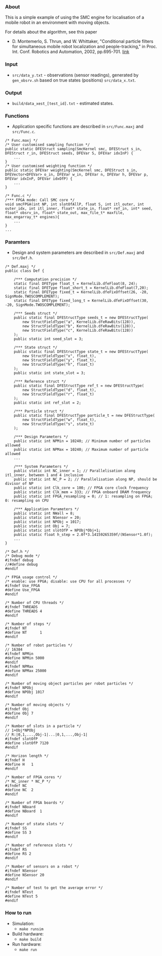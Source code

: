### About

This is a simple example of using the SMC engine for localisation of a mobile robot in an environment with moving objects.

For details about the algorithm, see this paper
 * D. Montemerlo, S. Thrun, and W. Whittaker, "Conditional particle filters for simultaneous mobile robot localization and people-tracking," in Proc. Int. Conf. Robotics and Automation, 2002, pp.695-701. [link](http://ieeexplore.ieee.org/stamp/stamp.jsp?tp=&arnumber=1013439&isnumber=21826)

### Input

 * `src/data_y.txt` - observations (sensor readings), generated by `gen_obsrv.sh` based on true states (positions) `src/data_x.txt`.

### Output

 * `build/data_xest_[test_id].txt` - estimated states.

### Functions

 * Application specific functions are described in `src/Func.maxj` and `src/Func.c`.
```
/* Func.maxj */
/* User customised sampling function */
public static DFEStruct sampling(SmcKernel smc, DFEStruct s_in, DFEStruct r_in, DFEStruct seeds, DFEVar S, DFEVar idxInP) {
	...
}
/* User customised weighting function */
public static DFEVar weighting(SmcKernel smc, DFEStruct s_in, DFEVector<DFEVar> o_in, DFEVar w_in, DFEVar n, DFEVar h, DFEVar p, DFEVar idxInP, DFEVar idxOfP) {
	...
}
```
```
/* Func.c */
/*** FPGA mode: Call SMC core */
void smcFPGA(int NP, int slotOfAllP, float S, int itl_outer, int outer_idx, int itl_inner, float* state_in, float* ref_in, int* seed, float* obsrv_in, float* state_out, max_file_t* maxfile, max_engarray_t* engines){
	...
}
...
```

### Paramters

* Design and system parameters are described in `src/Def.maxj` and `src/Def.h`.
```
/* Def.maxj */
public class Def {

	/*** Computation precision */
	static final DFEType float_t = KernelLib.dfeFloat(8, 24);
	static final DFEType float_short_t = KernelLib.dfeFloat(7,20);
	static final DFEType fixed_t = KernelLib.dfeFixOffset(26, -20, SignMode.TWOSCOMPLEMENT);
	static final DFEType fixed_long_t = KernelLib.dfeFixOffset(30, -20, SignMode.TWOSCOMPLEMENT);

	/*** Seeds struct */
	public static final DFEStructType seeds_t = new DFEStructType(
		new StructFieldType("a", KernelLib.dfeRawBits(128)),
		new StructFieldType("b", KernelLib.dfeRawBits(128)),
		new StructFieldType("c", KernelLib.dfeRawBits(128))
	);
	public static int seed_slot = 3;

	/*** State struct */
	public static final DFEStructType state_t = new DFEStructType(
		new StructFieldType("x", float_t),
		new StructFieldType("y", float_t),
		new StructFieldType("h", float_t)
	);
	public static int state_slot = 3;

	/*** Reference struct */
	public static final DFEStructType ref_t = new DFEStructType(
		new StructFieldType("d", float_t),
		new StructFieldType("r", float_t)
	);
	public static int ref_slot = 2;

	/*** Particle struct */
	public static final DFEStructType particle_t = new DFEStructType(
		new StructFieldType("w", float_t),
		new StructFieldType("s", state_t)
	);

	/*** Design Parameters */
	public static int NPMin = 10240; // Minimum number of particles allowed
	public static int NPMax = 10240; // Maximum number of particle allowed
	...

	/*** System Parameters */
	public static int NC_inner = 1; // Parallelisation along itl_inner, between 1 and 4 inclusive
	public static int NC_P = 2; // Parallelisation along NP, should be divisor of NP
	public static int Clk_core = 100; // FPGA core clock frequency
	public static int Clk_mem = 333; // FPGA onboard DRAM frequency
	public static int FPGA_resampling = 0; // 1: resampling on FPGA; 0: resampling on CPU

	/*** Application Parameters */
	public static int NWall = 8;
	public static int NSensor = 20;
	public static int NPObj = 1017;
	public static int Obj = 7;
	public static int slotOfP = NPObj*Obj+1;
	public static float h_step = 2.0f*3.14159265359f/(NSensor*1.0f);
	...
}
```
```
/* Def.h */
/* Debug mode */
#ifndef debug
//#define debug
#endif

/* FPGA usage control */
/* enable: use FPGA; disable: use CPU for all processes */
#ifndef Use_FPGA
#define Use_FPGA 
#endif

/* Number of CPU threads */
#ifndef THREADS
#define THREADS	4
#endif

/* Number of steps */
#ifndef NT
#define NT		1
#endif

/* Number of robot particles */
// 16384
#ifndef NPMin
#define NPMin 5000
#endif
#ifndef NPMax
#define NPMax 25000
#endif

/* Number of moving object particles per robot particles */
#ifndef NPObj
#define NPObj 1017
#endif

/* Number of moving objects */
#ifndef Obj
#define Obj 7
#endif

/* Number of slots in a particle */
// 1+Obj*NPObj
// R:|0,1,...,Obj-1|...|0,1,...,Obj-1|
#ifndef slotOfP
#define slotOfP 7120
#endif

/* Horizon length */
#ifndef H
#define H  	1
#endif

/* Number of FPGA cores */
/* NC_inner * NC_P */
#ifndef NC
#define NC	2
#endif

/* Number of FPGA boards */
#ifndef NBoard
#define NBoard	1
#endif

/* Number of state slots */
#ifndef SS
#define SS 3
#endif

/* Number of reference slots */
#ifndef RS
#define RS 2
#endif

/* Number of sensors on a robot */
#ifndef NSensor
#define NSensor 20
#endif

/* Number of test to get the average error */
#ifndef NTest
#define NTest 5
#endif
```

### How to run

 * Simulation:
 	* `make runsim`
 * Build hardware:
 	* `make build`
 * Run hardware:
 	* `make run`
